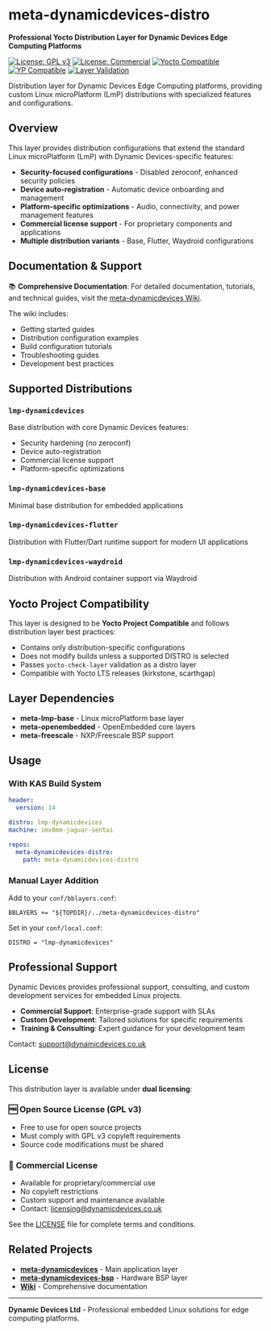 # meta-dynamicdevices-distro

**Professional Yocto Distribution Layer for Dynamic Devices Edge Computing Platforms**

[![License: GPL v3](https://img.shields.io/badge/License-GPLv3-blue.svg)](https://www.gnu.org/licenses/gpl-3.0)
[![License: Commercial](https://img.shields.io/badge/License-Commercial-green.svg)](mailto:licensing@dynamicdevices.co.uk)
[![Yocto Compatible](https://img.shields.io/badge/Yocto-scarthgap%20|%20kirkstone-orange.svg)](https://www.yoctoproject.org/)
[![YP Compatible](https://img.shields.io/badge/YP%20Compatible-Distro%20Layer%20✓-brightgreen)](https://docs.yoctoproject.org/test-manual/yocto-project-compatible.html)
[![Layer Validation](https://github.com/DynamicDevices/meta-dynamicdevices/actions/workflows/yocto-layer-validation.yml/badge.svg)](https://github.com/DynamicDevices/meta-dynamicdevices/actions/workflows/yocto-layer-validation.yml)

Distribution layer for Dynamic Devices Edge Computing platforms, providing custom Linux microPlatform (LmP) distributions with specialized features and configurations.

## Overview

This layer provides distribution configurations that extend the standard Linux microPlatform (LmP) with Dynamic Devices-specific features:

- **Security-focused configurations** - Disabled zeroconf, enhanced security policies
- **Device auto-registration** - Automatic device onboarding and management
- **Platform-specific optimizations** - Audio, connectivity, and power management features
- **Commercial license support** - For proprietary components and applications
- **Multiple distribution variants** - Base, Flutter, Waydroid configurations

## Documentation & Support

📚 **Comprehensive Documentation**: For detailed documentation, tutorials, and technical guides, visit the [meta-dynamicdevices Wiki](https://github.com/DynamicDevices/meta-dynamicdevices/wiki).

The wiki includes:
- Getting started guides
- Distribution configuration examples
- Build configuration tutorials
- Troubleshooting guides
- Development best practices

## Supported Distributions

### `lmp-dynamicdevices`
Base distribution with core Dynamic Devices features:
- Security hardening (no zeroconf)
- Device auto-registration
- Commercial license support
- Platform-specific optimizations

### `lmp-dynamicdevices-base`
Minimal base distribution for embedded applications

### `lmp-dynamicdevices-flutter`
Distribution with Flutter/Dart runtime support for modern UI applications

### `lmp-dynamicdevices-waydroid`
Distribution with Android container support via Waydroid

## Yocto Project Compatibility

This layer is designed to be **Yocto Project Compatible** and follows distribution layer best practices:

- Contains only distribution-specific configurations
- Does not modify builds unless a supported DISTRO is selected
- Passes `yocto-check-layer` validation as a distro layer
- Compatible with Yocto LTS releases (kirkstone, scarthgap)

## Layer Dependencies

- **meta-lmp-base** - Linux microPlatform base layer
- **meta-openembedded** - OpenEmbedded core layers
- **meta-freescale** - NXP/Freescale BSP support

## Usage

### With KAS Build System

```yaml
header:
  version: 14

distro: lmp-dynamicdevices
machine: imx8mm-jaguar-sentai

repos:
  meta-dynamicdevices-distro:
    path: meta-dynamicdevices-distro
```

### Manual Layer Addition

Add to your `conf/bblayers.conf`:

```
BBLAYERS += "${TOPDIR}/../meta-dynamicdevices-distro"
```

Set in your `conf/local.conf`:

```
DISTRO = "lmp-dynamicdevices"
```

## Professional Support

Dynamic Devices provides professional support, consulting, and custom development services for embedded Linux projects.

- **Commercial Support**: Enterprise-grade support with SLAs
- **Custom Development**: Tailored solutions for specific requirements
- **Training & Consulting**: Expert guidance for your development team

Contact: support@dynamicdevices.co.uk

## License

This distribution layer is available under **dual licensing**:

### 🆓 **Open Source License (GPL v3)**
- Free to use for open source projects
- Must comply with GPL v3 copyleft requirements
- Source code modifications must be shared

### 💼 **Commercial License**
- Available for proprietary/commercial use
- No copyleft restrictions
- Custom support and maintenance available
- Contact: licensing@dynamicdevices.co.uk

See the [LICENSE](./LICENSE) file for complete terms and conditions.

## Related Projects

- **[meta-dynamicdevices](https://github.com/DynamicDevices/meta-dynamicdevices)** - Main application layer
- **[meta-dynamicdevices-bsp](https://github.com/DynamicDevices/meta-dynamicdevices-bsp)** - Hardware BSP layer
- **[Wiki](https://github.com/DynamicDevices/meta-dynamicdevices/wiki)** - Comprehensive documentation

---

**Dynamic Devices Ltd** - Professional embedded Linux solutions for edge computing platforms.
